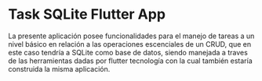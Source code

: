# Task SQLite Flutter App
La presente aplicación posee funcionalidades para el manejo de tareas a un nivel básico en relación a las operaciones escenciales de un CRUD, que en este caso tendría a SQLite como base de datos, siendo manejada a traves de las herramientas dadas por flutter tecnología con la cual también estaría construida la misma aplicación.
